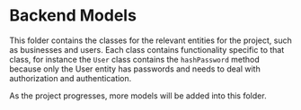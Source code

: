 # Backend Models

This folder contains the classes for the relevant entities for 
the project, such as businesses and users. Each class 
contains functionality specific to that class, for instance
the `User` class contains the `hashPassword` method because
only the User entity has passwords and needs to deal with
authorization and authentication.

As the project progresses, more models will be added into
this folder.
